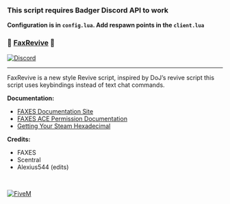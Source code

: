 ### This script requires Badger Discord API to work
**Configuration is in `config.lua`. Add respawn points in the `client.lua`**


### 📠 [FaxRevive][5mlink] 📠

[![Discord](https://faxes.zone/i/9wkr3.png)](https://weblutions.com/discord)

----

FaxRevive is a new style Revive script, inspired by DoJ’s revive script this script uses keybindings instead of text chat commands.

**Documentation:**
- [FAXES Documentation Site](https://docs.weblutions.com/docs)
- [FAXES ACE Permission Documentation](https://docs.weblutions.com/docs/aceperms)
- [Getting Your Steam Hexadecimal](https://docs.weblutions.com/docs/getting-your-steam-hex)

**Credits:**
- FAXES
- Scentral 
- Alexius544 (edits)

<br />

[![FiveM](https://faxes.zone/i/r5byi.png)][5mlink]

[5mlink]: https://forum.cfx.re/t/130876
